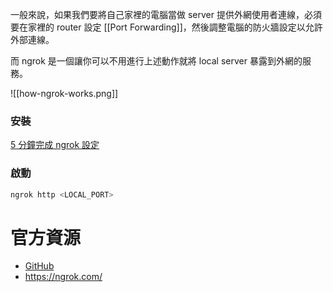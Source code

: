 一般來說，如果我們要將自己家裡的電腦當做 server 提供外網使用者連線，必須要在家裡的 router 設定 [[Port Forwarding]]，然後調整電腦的防火牆設定以允許外部連線。

而 ngrok 是一個讓你可以不用進行上述動作就將 local server 暴露到外網的服務。

![[how-ngrok-works.png]]

### 安裝

[5 分鐘完成 ngrok 設定](https://medium.com/life-after-hello-world/6cedab20bc21)

### 啟動

```bash
ngrok http <LOCAL_PORT>
```

# 官方資源

- [GitHub](https://github.com/inconshreveable/ngrok)
- <https://ngrok.com/>
